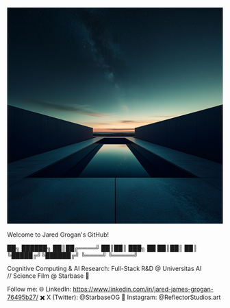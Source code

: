 ![Starbase Banner](https://raw.githubusercontent.com/jaredgrogan/jaredgrogan/main/starbase_banner_details.png)

Welcome to Jared Grogan's GitHub!

   ██╗ ██████╗ 
      ██║██╔════╝ 
      ██║██║  ███╗
 ██   ██║██║   ██║
 ╚█████╔╝╚██████╔╝
  ╚════╝  ╚═════╝ 

Cognitive Computing & AI Research: Full-Stack R&D @ Universitas AI  
             // Science Film @ Starbase 🚀

Follow me:
🌐 LinkedIn: https://www.linkedin.com/in/jared-james-grogan-76495b27/
✖️  X (Twitter): @StarbaseOG
📸  Instagram: @ReflectorStudios.art
